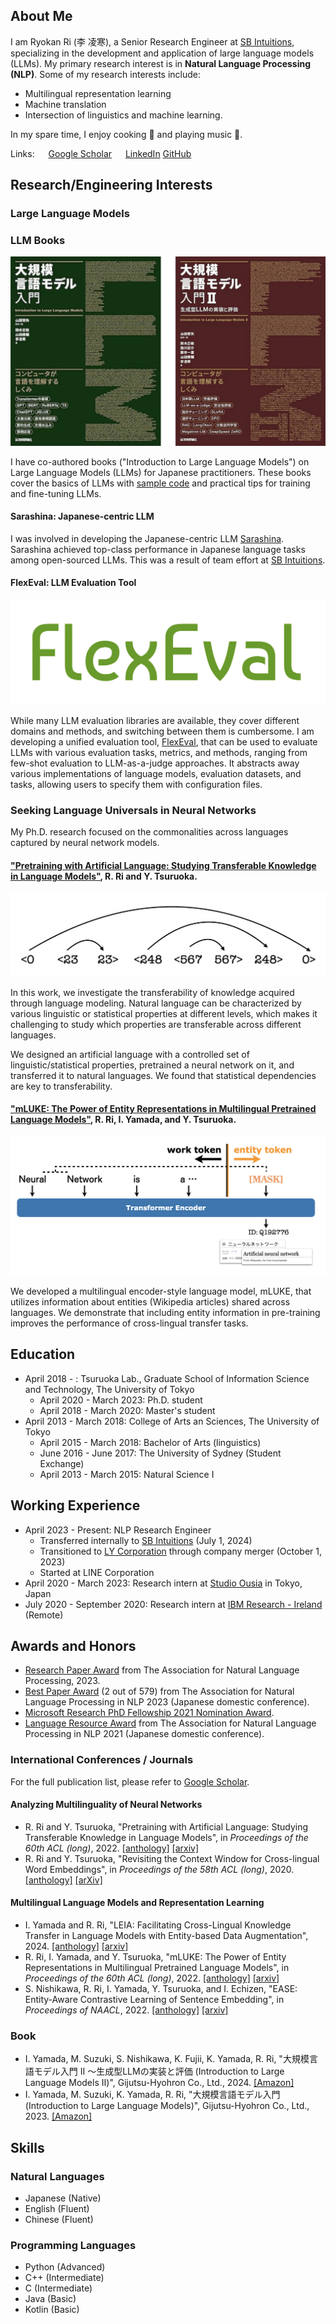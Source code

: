 ## About Me

I am Ryokan Ri (李 凌寒), a Senior Research Engineer at [SB Intuitions](https://www.sbintuitions.co.jp/), specializing in the development and application of large language models (LLMs).
My primary research interest is in **Natural Language Processing (NLP)**.
Some of my research interests include:

- Multilingual representation learning
- Machine translation
- Intersection of linguistics and machine learning.

In my spare time, I enjoy cooking 🍳 and playing music 🎸.

Links: &emsp;
[Google Scholar](https://scholar.google.co.jp/citations?user=z9is5FAAAAAJ) &emsp;
[LinkedIn](https://www.linkedin.com/in/ryokan-ri-b970a7250/)
[GitHub](https://github.com/ryokan0123)


## Research/Engineering Interests

### Large Language Models

### LLM Books

![llm-book](assets/llm-book-1-2.png)

I have co-authored books ("Introduction to Large Language Models") on Large Language Models (LLMs) for Japanese practitioners.
These books cover the basics of LLMs with [sample code](https://github.com/ghmagazine/llm-book) and practical tips for training and fine-tuning LLMs.

#### Sarashina: Japanese-centric LLM
I was involved in developing the Japanese-centric LLM [Sarashina](https://huggingface.co/collections/sbintuitions/sarashina-6680c6d6ab37b94428ca83fb).
Sarashina achieved top-class performance in Japanese language tasks among open-sourced LLMs.
This was a result of team effort at [SB Intuitions](https://www.sbintuitions.co.jp/).

#### FlexEval: LLM Evaluation Tool

![FlexEval](assets/flexeval.png)

While many LLM evaluation libraries are available, they cover different domains and methods, and switching between them is cumbersome.
I am developing a unified evaluation tool, [FlexEval](https://github.com/sbintuitions/flexeval), that can be used to evaluate LLMs with various evaluation tasks, metrics, and methods, ranging from few-shot evaluation to LLM-as-a-judge approaches.
It abstracts away various implementations of language models, evaluation datasets, and tasks, allowing users to specify them with configuration files.

### Seeking Language Universals in Neural Networks

My Ph.D. research focused on the commonalities across languages captured by neural network models.

#### ["Pretraining with Artificial Language: Studying Transferable Knowledge in Language Models"](https://aclanthology.org/2022.acl-long.504/), R. Ri and Y. Tsuruoka.

![artificial_language](assets/artificial_language.png)

In this work, we investigate the transferability of knowledge acquired through language modeling.
Natural language can be characterized by various linguistic or statistical properties at different levels, which makes it challenging to study which properties are transferable across different languages.

We designed an artificial language with a controlled set of linguistic/statistical properties, pretrained a neural network on it, and transferred it to natural languages.
We found that statistical dependencies are key to transferability.

#### ["mLUKE: The Power of Entity Representations in Multilingual Pretrained Language Models"](https://aclanthology.org/2022.acl-long.505/), R. Ri, I. Yamada, and Y. Tsuruoka.

![mLUKE](assets/mLUKE.png)

We developed a multilingual encoder-style language model, mLUKE, that utilizes information about entities (Wikipedia articles) shared across languages.
We demonstrate that including entity information in pre-training improves the performance of cross-lingual transfer tasks.

## Education

- April 2018 - : Tsuruoka Lab., Graduate School of Information Science and Technology, The University of Tokyo
  - April 2020 - March 2023: Ph.D. student
  - April 2018 - March 2020: Master's student
- April 2013 - March 2018: College of Arts an Sciences, The University of Tokyo
  - April 2015 - March 2018: Bachelor of Arts (linguistics)
  - June 2016 - June 2017: The University of Sydney (Student Exchange)
  - April 2013 - March 2015: Natural Science Ⅰ

## Working Experience

- April 2023 - Present: NLP Research Engineer
  - Transferred internally to [SB Intuitions](https://www.sbintuitions.co.jp/) (July 1, 2024)
  - Transitioned to [LY Corporation](https://www.lycorp.co.jp/en/) through company merger (October 1, 2023)
  - Started at LINE Corporation
- April 2020 - March 2023: Research intern at [Studio Ousia](https://www.ousia.jp/en/) in Tokyo, Japan
- July 2020 - September 2020: Research intern at [IBM Research - Ireland](https://www.research.ibm.com/labs/ireland/) (Remote)

## Awards and Honors
- [Research Paper Award](https://www.anlp.jp/award/ronbun.html) from The Association for Natural Language Processing, 2023.
- [Best Paper Award](https://www.anlp.jp/nlp2023/award.html) (2 out of 579) from The Association for Natural Language Processing in NLP 2023 (Japanese domestic conference).
- [Microsoft Research PhD Fellowship 2021 Nomination Award](https://www.microsoft.com/en-us/research/lab/microsoft-research-asia/articles/eleven-phd-students-are-awarded-the-2021-microsoft-research-asia-fellowship-award/).
- [Language Resource Award](https://www.anlp.jp/nlp2021/award.html) from The Association for Natural Language Processing in NLP 2021 (Japanese domestic conference).

### International Conferences / Journals

For the full publication list, please refer to [Google Scholar](https://scholar.google.co.jp/citations?user=z9is5FAAAAAJ).

#### Analyzing Multilinguality of Neural Networks

- R. Ri and Y. Tsuruoka, "Pretraining with Artificial Language: Studying Transferable Knowledge in Language Models", in *Proceedings of the 60th ACL (long)*, 2022. [[anthology]](https://aclanthology.org/2022.acl-long.504/) [[arxiv]](https://arxiv.org/abs/2203.10326/)
- R. Ri and Y. Tsuruoka, "Revisiting the Context Window for Cross-lingual Word Embeddings", in *Proceedings of the 58th ACL (long)*, 2020. [[anthology]](https://www.aclweb.org/anthology/2020.acl-main.94/) [[arXiv]](https://arxiv.org/abs/2004.10813)

#### Multilingual Language Models and Representation Learning
- I. Yamada and R. Ri, "LEIA: Facilitating Cross-Lingual Knowledge Transfer in Language Models with Entity-based Data Augmentation", 2024. [[anthology]](https://aclanthology.org/2024.findings-acl.419/) [[arxiv]](https://arxiv.org/abs/2402.11485)
- R. Ri, I. Yamada, and Y. Tsuruoka, "mLUKE: The Power of Entity Representations in Multilingual Pretrained Language Models", in *Proceedings of the 60th ACL (long)*, 2022. [[anthology]](https://aclanthology.org/2022.acl-long.505/) [[arxiv]](https://arxiv.org/abs/2110.08151/)
- S. Nishikawa, R. Ri, I. Yamada, Y. Tsuruoka, and I. Echizen, "EASE: Entity-Aware Contrastive Learning of Sentence Embedding", in *Proceedings of NAACL*, 2022. [[anthology]](https://aclanthology.org/2022.naacl-main.284/) [[arxiv]](https://arxiv.org/abs/2205.04260/)


### Book
- I. Yamada, M. Suzuki, S. Nishikawa, K. Fujii, K. Yamada, R. Ri, "大規模言語モデル入門 Ⅱ 〜生成型LLMの実装と評価 (Introduction to Large Language Models Ⅱ)", Gijutsu-Hyohron Co., Ltd., 2024. [[Amazon]](https://www.amazon.co.jp/dp/4297143933/ref=sspa_dk_detail_1?psc=1&pd_rd_i=4297143933&pd_rd_w=h8KH7&content-id=amzn1.sym.f293be60-50b7-49bc-95e8-931faf86ed1e&pf_rd_p=f293be60-50b7-49bc-95e8-931faf86ed1e&pf_rd_r=SP1AVY6CYPY4V1Z3WTHN&pd_rd_wg=dNEks&pd_rd_r=d42570e4-198a-49d8-a9bb-ee756db737f5&s=books&sp_csd=d2lkZ2V0TmFtZT1zcF9kZXRhaWw)
- I. Yamada, M. Suzuki, K. Yamada, R. Ri, "大規模言語モデル入門 (Introduction to Large Language Models)", Gijutsu-Hyohron Co., Ltd., 2023. [[Amazon]](https://www.amazon.co.jp/dp/4297136333?ref_=cm_sw_r_cp_ud_dp_V5GSQQDC95V10924G94S)

## Skills

### Natural Languages
- Japanese (Native)
- English (Fluent)
- Chinese (Fluent)

### Programming Languages
- Python (Advanced)
- C++ (Intermediate)
- C (Intermediate)
- Java (Basic)
- Kotlin (Basic)
